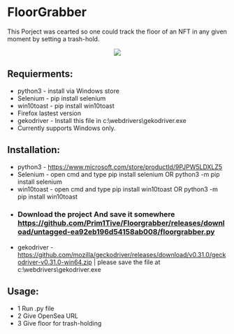 # FloorGrabber

This Porject was cearted so one could track the floor of an NFT in any given moment by setting a trash-hold.

<p align="center">
<img src="assets/demo.png"/>
</p>


## Requierments:

- python3 - install via Windows store
- Selenium - pip install selenium
- win10toast - pip install win10toast
- Firefox lastest version
- gekodriver - Install this file in c:\webdrivers\gekodriver.exe
- Currently supports Windows only.

## Installation:

- python3 - https://www.microsoft.com/store/productId/9PJPW5LDXLZ5
- Selenium - open cmd and type pip install selenium OR python3 -m pip install selenium
- win10toast - open cmd and type pip install win10toast OR python3 -m pip install win10toast
- ### Download the project And save it somewhere https://github.com/Prim1Tive/Floorgrabber/releases/download/untagged-ea92eb196d54158ab008/floorgrabber.py
- gekodriver - https://github.com/mozilla/geckodriver/releases/download/v0.31.0/geckodriver-v0.31.0-win64.zip | please save the file at c:\webdrivers\gekodriver.exe



## Usage:

- 1 Run .py file
- 2 Give OpenSea URL
- 3 Give floor for trash-holding

